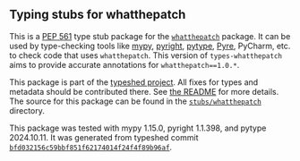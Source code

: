 ## Typing stubs for whatthepatch

This is a [PEP 561](https://peps.python.org/pep-0561/)
type stub package for the [`whatthepatch`](https://github.com/cscorley/whatthepatch) package.
It can be used by type-checking tools like
[mypy](https://github.com/python/mypy/),
[pyright](https://github.com/microsoft/pyright),
[pytype](https://github.com/google/pytype/),
[Pyre](https://pyre-check.org/),
PyCharm, etc. to check code that uses `whatthepatch`. This version of
`types-whatthepatch` aims to provide accurate annotations for
`whatthepatch==1.0.*`.

This package is part of the [typeshed project](https://github.com/python/typeshed).
All fixes for types and metadata should be contributed there.
See [the README](https://github.com/python/typeshed/blob/main/README.md)
for more details. The source for this package can be found in the
[`stubs/whatthepatch`](https://github.com/python/typeshed/tree/main/stubs/whatthepatch)
directory.

This package was tested with
mypy 1.15.0,
pyright 1.1.398,
and pytype 2024.10.11.
It was generated from typeshed commit
[`bfd032156c59bbf851f62174014f24f4f89b96af`](https://github.com/python/typeshed/commit/bfd032156c59bbf851f62174014f24f4f89b96af).